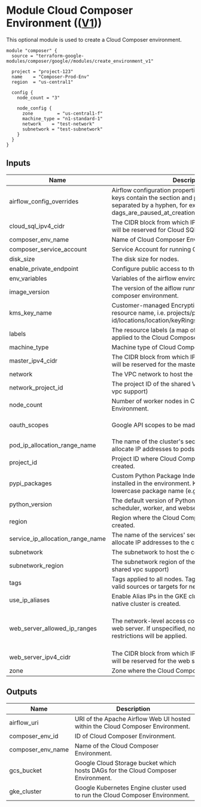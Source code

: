 # Module Cloud Composer Environment (([V1](https://cloud.google.com/composer/docs/concepts/overview)))

This optional module is used to create a Cloud Composer environment.

```hcl
module "composer" {
  source = "terraform-google-modules/composer/google//modules/create_environment_v1"

  project = "project-123"
  name    = "Composer-Prod-Env"
  region  = "us-central1"

  config {
    node_count = "3"

    node_config {
      zone         = "us-central1-f"
      machine_type = "n1-standard-1"
      network    = "test-network"
      subnetwork = "test-subnetwork"
    }
  }
}
```
<!-- BEGINNING OF PRE-COMMIT-TERRAFORM DOCS HOOK -->
## Inputs

| Name | Description | Type | Default | Required |
|------|-------------|------|---------|:--------:|
| airflow\_config\_overrides | Airflow configuration properties to override. Property keys contain the section and property names, separated by a hyphen, for example "core-dags\_are\_paused\_at\_creation". | `map(string)` | `{}` | no |
| cloud\_sql\_ipv4\_cidr | The CIDR block from which IP range in tenant project will be reserved for Cloud SQL. | `string` | `null` | no |
| composer\_env\_name | Name of Cloud Composer Environment | `string` | n/a | yes |
| composer\_service\_account | Service Account for running Cloud Composer. | `string` | `null` | no |
| disk\_size | The disk size for nodes. | `string` | `"100"` | no |
| enable\_private\_endpoint | Configure public access to the cluster endpoint. | `bool` | `false` | no |
| env\_variables | Variables of the airflow environment. | `map(string)` | `{}` | no |
| image\_version | The version of the aiflow running in the cloud composer environment. | `string` | `null` | no |
| kms\_key\_name | Customer-managed Encryption Key fully qualified resource name, i.e. projects/project-id/locations/location/keyRings/keyring/cryptoKeys/key. | `string` | `null` | no |
| labels | The resource labels (a map of key/value pairs) to be applied to the Cloud Composer. | `map(string)` | `{}` | no |
| machine\_type | Machine type of Cloud Composer nodes. | `string` | `"n1-standard-8"` | no |
| master\_ipv4\_cidr | The CIDR block from which IP range in tenant project will be reserved for the master. | `string` | `null` | no |
| network | The VPC network to host the composer cluster. | `string` | n/a | yes |
| network\_project\_id | The project ID of the shared VPC's host (for shared vpc support) | `string` | `""` | no |
| node\_count | Number of worker nodes in Cloud Composer Environment. | `number` | `3` | no |
| oauth\_scopes | Google API scopes to be made available on all node. | `set(string)` | <pre>[<br>  "https://www.googleapis.com/auth/cloud-platform"<br>]</pre> | no |
| pod\_ip\_allocation\_range\_name | The name of the cluster's secondary range used to allocate IP addresses to pods. | `string` | `null` | no |
| project\_id | Project ID where Cloud Composer Environment is created. | `string` | n/a | yes |
| pypi\_packages | Custom Python Package Index (PyPI) packages to be installed in the environment. Keys refer to the lowercase package name (e.g. "numpy"). | `map(string)` | `{}` | no |
| python\_version | The default version of Python used to run the Airflow scheduler, worker, and webserver processes. | `string` | `"3"` | no |
| region | Region where the Cloud Composer Environment is created. | `string` | `"us-central1"` | no |
| service\_ip\_allocation\_range\_name | The name of the services' secondary range used to allocate IP addresses to the cluster. | `string` | `null` | no |
| subnetwork | The subnetwork to host the composer cluster. | `string` | n/a | yes |
| subnetwork\_region | The subnetwork region of the shared VPC's host (for shared vpc support) | `string` | `""` | no |
| tags | Tags applied to all nodes. Tags are used to identify valid sources or targets for network firewalls. | `set(string)` | `[]` | no |
| use\_ip\_aliases | Enable Alias IPs in the GKE cluster. If true, a VPC-native cluster is created. | `bool` | `false` | no |
| web\_server\_allowed\_ip\_ranges | The network-level access control policy for the Airflow web server. If unspecified, no network-level access restrictions will be applied. | <pre>list(object({<br>    value       = string,<br>    description = string<br>  }))</pre> | `null` | no |
| web\_server\_ipv4\_cidr | The CIDR block from which IP range in tenant project will be reserved for the web server. | `string` | `null` | no |
| zone | Zone where the Cloud Composer nodes are created. | `string` | `"us-central1-f"` | no |

## Outputs

| Name | Description |
|------|-------------|
| airflow\_uri | URI of the Apache Airflow Web UI hosted within the Cloud Composer Environment. |
| composer\_env\_id | ID of Cloud Composer Environment. |
| composer\_env\_name | Name of the Cloud Composer Environment. |
| gcs\_bucket | Google Cloud Storage bucket which hosts DAGs for the Cloud Composer Environment. |
| gke\_cluster | Google Kubernetes Engine cluster used to run the Cloud Composer Environment. |

<!-- END OF PRE-COMMIT-TERRAFORM DOCS HOOK -->
